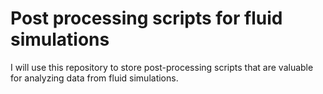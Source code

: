 # Post processing scripts for fluid simulations
 I will use this repository to store post-processing scripts that are valuable for analyzing data from fluid simulations.
